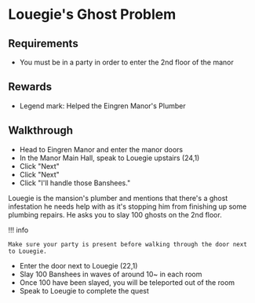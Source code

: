 # Louegie's Ghost Problem

## Requirements

- You must be in a party in order to enter the 2nd floor of the manor

## Rewards

- Legend mark: Helped the Eingren Manor's Plumber

## Walkthrough

- Head to Eingren Manor and enter the manor doors
- In the Manor Main Hall, speak to Louegie upstairs (24,1)
- Click "Next"
- Click "Next"
- Click "I'll handle those Banshees."

Louegie is the mansion's plumber and mentions that there's a ghost infestation he needs help with as it's stopping him from finishing up some plumbing repairs. He asks you to slay 100 ghosts on the 2nd floor.

!!! info

    Make sure your party is present before walking through the door next to Louegie.

- Enter the door next to Louegie (22,1)
- Slay 100 Banshees in waves of around 10~ in each room
- Once 100 have been slayed, you will be teleported out of the room
- Speak to Loeugie to complete the quest
